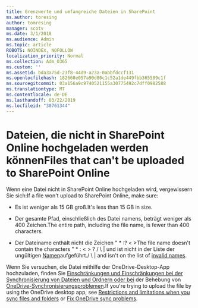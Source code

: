 ```yaml
---
title: Grenzwerte und umfangreiche Dateien in SharePoint
ms.author: toresing
author: tomresing
manager: scotv
ms.date: 3/1/2018
ms.audience: Admin
ms.topic: article
ROBOTS: NOINDEX, NOFOLLOW
localization_priority: Normal
ms.collection: Adm_O365
ms.custom: ''
ms.assetid: bda3a75d-23f8-44d9-a23a-0abbfdccf131
ms.openlocfilehash: 182668e057a90d80c1c52a1de449fbb365589c1f
ms.sourcegitcommit: 03a156a9c9740521155a30775492c7dff0982588
ms.translationtype: MT
ms.contentlocale: de-DE
ms.lasthandoff: 03/22/2019
ms.locfileid: "30761344"
---
```

# <a name="files-that-cant-be-uploaded-to-sharepoint-online"></a><span data-ttu-id="eec85-102">Dateien, die nicht in SharePoint Online hochgeladen werden können</span><span class="sxs-lookup"><span data-stu-id="eec85-102">Files that can't be uploaded to SharePoint Online</span></span>

<span data-ttu-id="eec85-103">Wenn eine Datei nicht in SharePoint Online hochgeladen wird, vergewissern Sie sich:</span><span class="sxs-lookup"><span data-stu-id="eec85-103">If a file won't upload to SharePoint Online, make sure:</span></span>
  
- <span data-ttu-id="eec85-104">Es ist weniger als 15 GB groß.</span><span class="sxs-lookup"><span data-stu-id="eec85-104">It's less than 15 GB in size.</span></span>
    
- <span data-ttu-id="eec85-105">Der gesamte Pfad, einschließlich des Datei namens, beträgt weniger als 400 Zeichen.</span><span class="sxs-lookup"><span data-stu-id="eec85-105">The entire path, including the file name, is fewer than 400 characters.</span></span>
    
- <span data-ttu-id="eec85-106">Der Dateiname enthält nicht die Zeichen " \* :? \< \></span><span class="sxs-lookup"><span data-stu-id="eec85-106">The file name doesn't contain the characters " \* : \< \> ?</span></span> <span data-ttu-id="eec85-107">/ \ | und ist nicht in der Liste der ungültigen [Namen](https://go.microsoft.com/fwlink/?linkid=866430)aufgeführt.</span><span class="sxs-lookup"><span data-stu-id="eec85-107">/ \ | and isn't on the list of [invalid names](https://go.microsoft.com/fwlink/?linkid=866430).</span></span>
    
<span data-ttu-id="eec85-108">Wenn Sie versuchen, die Datei mithilfe der OneDrive-Desktop-App hochzuladen, finden Sie [Einschränkungen und Einschränkungen bei der Synchronisierung von Dateien und Ordnern oder bei](http://go.microsoft.com/fwlink/p/?LinkID=717734) der Behebung von [OneDrive-Synchronisierungsproblemen](https://go.microsoft.com/fwlink/?linkid=866431).</span><span class="sxs-lookup"><span data-stu-id="eec85-108">If you're trying to upload the file by using the OneDrive desktop app, see [Restrictions and limitations when you sync files and folders](http://go.microsoft.com/fwlink/p/?LinkID=717734) or [Fix OneDrive sync problems](https://go.microsoft.com/fwlink/?linkid=866431).</span></span>
  

